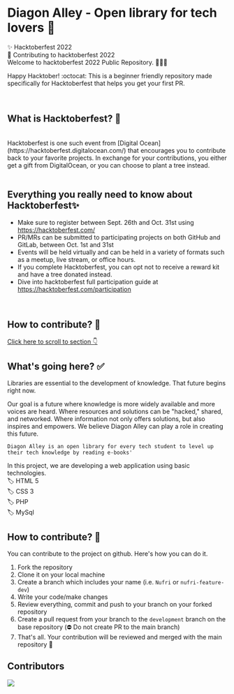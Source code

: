 # Diagon Alley - Open library for tech lovers 🏫

✨ Hacktoberfest 2022 <br>
🌱 Contributing to hacktoberfest 2022 <br>
Welcome to hacktoberfest 2022 Public Repository. 👨🏻‍💻 <br>

Happy Hacktober! :octocat: This is a beginner friendly repository made specifically for Hacktoberfest that helps you get your first PR.

 </br>

## What is Hacktoberfest? 🔖
</br>
Hacktoberfest is one such event from [Digital Ocean](https://hacktoberfest.digitalocean.com/) that encourages you to contribute back to your favorite projects. In exchange for your contributions, you either get a gift from DigitalOcean, or you can choose to plant a tree instead.
</br> </br>

## Everything you really need to know about Hacktoberfest✨

  - Make sure to register between Sept. 26th and Oct. 31st using https://hacktoberfest.com/
  - PR/MRs can be submitted to participating projects on both GitHub and GitLab, between Oct. 1st and 31st
  - Events will be held virtually and can be held in a variety of formats such as a meetup, live stream, or office hours.
  - If you complete Hacktoberfest, you can opt not to receive a reward kit and have a tree donated instead.
  - Dive into hacktoberfest full participation guide at https://hacktoberfest.com/participation 
  </br>

  ## How to contribute? 🌱
[Click here to scroll to section 👇](#how-to-contribute-)

## What's going here? ✅

Libraries are essential to the development of knowledge.
That future begins right now.


Our goal is a future where knowledge is more widely available and more voices are heard.
Where resources and solutions can be "hacked," shared, and networked.
Where information not only offers solutions, but also inspires and empowers.
We believe Diagon Alley can play a role in creating this future. 
</br>

`Diagon Alley is an open library for every tech student to level up their tech knowledge by reading e-books'`
</br>


In this project, we are developing a web application using basic technologies.</br>
  🏷️ HTML 5   
  🏷️ CSS 3  
  🏷️ PHP   
  🏷️ MySql
## How to contribute? 🤝

You can contribute to the project on github. Here's how you can do it.

1. Fork the repository
2. Clone it on your local machine
3. Create a branch which includes your name (i.e. `Nufri` or `nufri-feature-dev`)
4. Write your code/make changes
5. Review everything, commit and push to your branch on your forked repository
6. Create a pull request from your branch to the `development` branch on the base repository (⛔️ Do not create PR to the main branch)
7. That's all. Your contribution will be reviewed and merged with the main repository 🙌


## Contributors

<a href="https://github.com/MadhushaPrasad/Book-Shop/graphs/contributors">
  <img src="https://contrib.rocks/image?repo=MadhushaPrasad/Book-Shop" />
</a>
